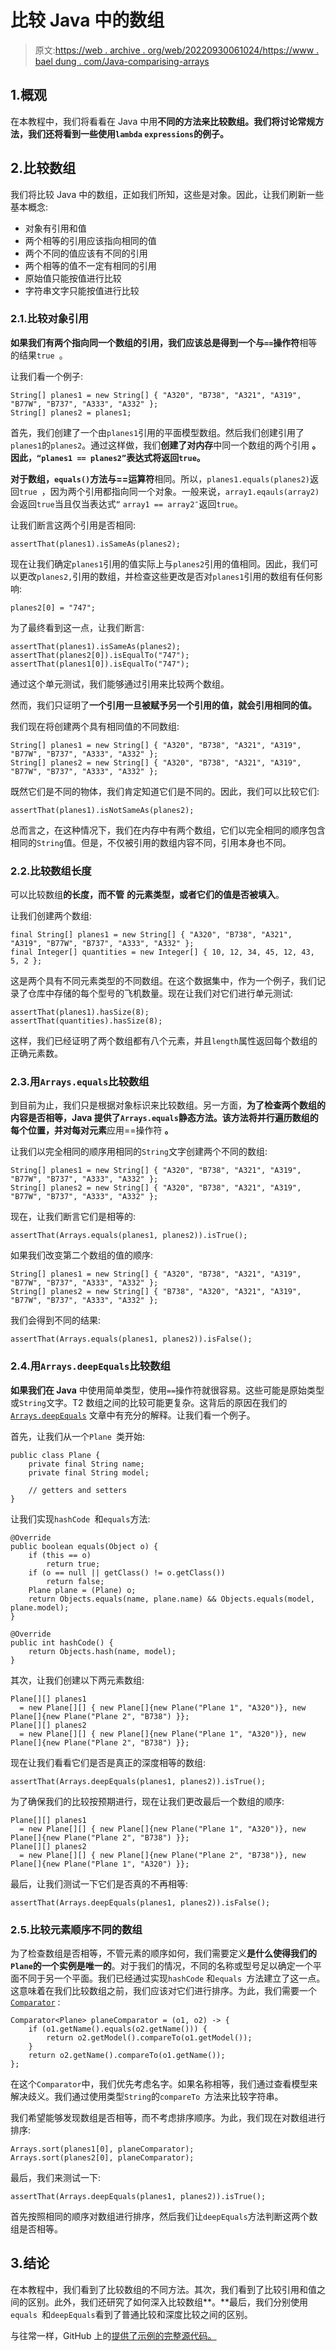 # 比较 Java 中的数组

> 原文:[https://web . archive . org/web/20220930061024/https://www . bael dung . com/Java-comparising-arrays](https://web.archive.org/web/20220930061024/https://www.baeldung.com/java-comparing-arrays)

## 1.概观

在本教程中，我们将看看在 Java 中用**不同的方法来比较数组。我们将讨论常规方法，我们还将看到一些使用`lambda` `expressions`的例子。**

## 2.比较数组

我们将比较 Java 中的数组，正如我们所知，这些是对象。因此，让我们刷新一些基本概念:

*   对象有引用和值
*   两个相等的引用应该指向相同的值
*   两个不同的值应该有不同的引用
*   两个相等的值不一定有相同的引用
*   原始值只能按值进行比较
*   字符串文字只能按值进行比较

### 2.1.比较对象引用

**如果我们有两个指向同一个数组的引用，我们应该总是得到一个与`==`操作符**相等的结果`true `。

让我们看一个例子:

```
String[] planes1 = new String[] { "A320", "B738", "A321", "A319", "B77W", "B737", "A333", "A332" };
String[] planes2 = planes1;
```

首先，我们创建了一个由`planes1`引用的平面模型数组。然后我们创建引用了`planes1`的`planes2`。通过这样做，我们**创建了对内存**中同一个数组的两个引用 **。因此，`“planes1 == planes2”`表达式将返回`true`。**

**对于数组，`equals()`方法与==运算符**相同。所以，`planes1.equals(planes2)`返回`true `，因为两个引用都指向同一个对象。一般来说，`array1.eqauls(array2)`会返回`true`当且仅当表达式`“` `array1 == array2″`返回`true`。

让我们断言这两个引用是否相同:

```
assertThat(planes1).isSameAs(planes2);
```

现在让我们确定`planes1`引用的值实际上与`planes2`引用的值相同。因此，我们可以更改`planes2,`引用的数组，并检查这些更改是否对`planes1`引用的数组有任何影响:

```
planes2[0] = "747";
```

为了最终看到这一点，让我们断言:

```
assertThat(planes1).isSameAs(planes2);
assertThat(planes2[0]).isEqualTo("747");
assertThat(planes1[0]).isEqualTo("747");
```

通过这个单元测试，我们能够通过引用来比较两个数组。

然而，我们只证明了**一个引用一旦被赋予另一个引用的值，就会引用相同的值。**

我们现在将创建两个具有相同值的不同数组:

```
String[] planes1 = new String[] { "A320", "B738", "A321", "A319", "B77W", "B737", "A333", "A332" };
String[] planes2 = new String[] { "A320", "B738", "A321", "A319", "B77W", "B737", "A333", "A332" };
```

既然它们是不同的物体，我们肯定知道它们是不同的。因此，我们可以比较它们:

```
assertThat(planes1).isNotSameAs(planes2);
```

总而言之，在这种情况下，我们在内存中有两个数组，它们以完全相同的顺序包含相同的`String`值。但是，不仅被引用的数组内容不同，引用本身也不同。

### 2.2.比较数组长度

可以比较数组**的长度，而不管** **的元素类型，或者它们的值是否被填入**。

让我们创建两个数组:

```
final String[] planes1 = new String[] { "A320", "B738", "A321", "A319", "B77W", "B737", "A333", "A332" };
final Integer[] quantities = new Integer[] { 10, 12, 34, 45, 12, 43, 5, 2 };
```

这是两个具有不同元素类型的不同数组。在这个数据集中，作为一个例子，我们记录了仓库中存储的每个型号的飞机数量。现在让我们对它们进行单元测试:

```
assertThat(planes1).hasSize(8);
assertThat(quantities).hasSize(8);
```

这样，我们已经证明了两个数组都有八个元素，并且`length`属性返回每个数组的正确元素数。

### 2.3.用`Arrays.equals`比较数组

到目前为止，我们只是根据对象标识来比较数组。另一方面，**为了检查两个数组的内容是否相等，Java 提供了`Arrays.equals`静态方法。该方法将并行遍历数组的每个位置，并对每对元素**应用==操作符 **。**

让我们以完全相同的顺序用相同的`String`文字创建两个不同的数组:

```
String[] planes1 = new String[] { "A320", "B738", "A321", "A319", "B77W", "B737", "A333", "A332" };
String[] planes2 = new String[] { "A320", "B738", "A321", "A319", "B77W", "B737", "A333", "A332" };
```

现在，让我们断言它们是相等的:

```
assertThat(Arrays.equals(planes1, planes2)).isTrue();
```

如果我们改变第二个数组的值的顺序:

```
String[] planes1 = new String[] { "A320", "B738", "A321", "A319", "B77W", "B737", "A333", "A332" };
String[] planes2 = new String[] { "B738", "A320", "A321", "A319", "B77W", "B737", "A333", "A332" }; 
```

我们会得到不同的结果:

```
assertThat(Arrays.equals(planes1, planes2)).isFalse();
```

### 2.4.用`Arrays.deepEquals`比较数组

**如果我们在 Java** 中使用简单类型，使用`==`操作符就很容易。这些可能是原始类型或`String`文字。T2 数组之间的比较可能更复杂。这背后的原因在我们的 [`Arrays.deepEquals`](/web/20221208143830/https://www.baeldung.com/java-arrays-deepequals) 文章中有充分的解释。让我们看一个例子。

首先，让我们从一个`Plane `类开始:

```
public class Plane {
    private final String name;
    private final String model;

    // getters and setters
}
```

让我们实现`hashCode `和`equals`方法:

```
@Override
public boolean equals(Object o) {
    if (this == o)
        return true;
    if (o == null || getClass() != o.getClass())
        return false;
    Plane plane = (Plane) o;
    return Objects.equals(name, plane.name) && Objects.equals(model, plane.model);
}

@Override
public int hashCode() {
    return Objects.hash(name, model);
}
```

其次，让我们创建以下两元素数组:

```
Plane[][] planes1 
  = new Plane[][] { new Plane[]{new Plane("Plane 1", "A320")}, new Plane[]{new Plane("Plane 2", "B738") }};
Plane[][] planes2 
  = new Plane[][] { new Plane[]{new Plane("Plane 1", "A320")}, new Plane[]{new Plane("Plane 2", "B738") }}; 
```

现在让我们看看它们是否是真正的深度相等的数组:

```
assertThat(Arrays.deepEquals(planes1, planes2)).isTrue();
```

为了确保我们的比较按预期进行，现在让我们更改最后一个数组的顺序:

```
Plane[][] planes1 
  = new Plane[][] { new Plane[]{new Plane("Plane 1", "A320")}, new Plane[]{new Plane("Plane 2", "B738") }};
Plane[][] planes2 
  = new Plane[][] { new Plane[]{new Plane("Plane 2", "B738")}, new Plane[]{new Plane("Plane 1", "A320") }};
```

最后，让我们测试一下它们是否真的不再相等:

```
assertThat(Arrays.deepEquals(planes1, planes2)).isFalse();
```

### 2.5.比较元素顺序不同的数组

为了检查数组是否相等，不管元素的顺序如何，我们需要定义**是什么使得我们的`Plane`的一个实例是唯一的**。对于我们的情况，不同的名称或型号足以确定一个平面不同于另一个平面。我们已经通过实现`hashCode` 和`equals `方法建立了这一点。这意味着在我们比较数组之前，我们应该对它们进行排序。为此，我们需要一个 [`Comparator`](/web/20221208143830/https://www.baeldung.com/java-comparator-comparable) :

```
Comparator<Plane> planeComparator = (o1, o2) -> {
    if (o1.getName().equals(o2.getName())) {
        return o2.getModel().compareTo(o1.getModel());
    }
    return o2.getName().compareTo(o1.getName());
};
```

在这个`Comparator`中，我们优先考虑名字。如果名称相等，我们通过查看模型来解决歧义。我们通过使用类型`String`的`compareTo `方法来比较字符串。

我们希望能够发现数组是否相等，而不考虑排序顺序。为此，我们现在对数组进行排序:

```
Arrays.sort(planes1[0], planeComparator);
Arrays.sort(planes2[0], planeComparator);
```

最后，我们来测试一下:

```
assertThat(Arrays.deepEquals(planes1, planes2)).isTrue();
```

首先按照相同的顺序对数组进行排序，然后我们让`deepEquals`方法判断这两个数组是否相等。

## 3.结论

在本教程中，我们看到了比较数组的不同方法。其次，我们看到了比较引用和值之间的区别。此外，我们还研究了如何深入比较数组**。**最后，我们分别使用`equals `和`deepEquals`看到了普通比较和深度比较之间的区别。

与往常一样，GitHub 上的[提供了示例的完整源代码。](https://web.archive.org/web/20221208143830/https://github.com/eugenp/tutorials/tree/master/core-java-modules/core-java-arrays-operations-advanced)